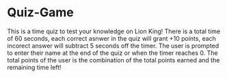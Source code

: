 # Quiz-Game


This is a time quiz to test your knowledge on Lion King! There is a total time of 60 seconds, each correct asnwer in the quiz will grant +10 points, each incorect answer will subtract 5 seconds off the timer. The user is prompted to enter their name at the end of the quiz or when the timer reaches 0. The total points of the user is the combination of the total points earned and the remaining time left!


